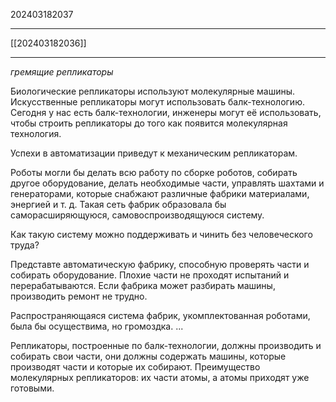 202403182037
***
[[202403182036]]
***
*гремящие репликаторы*

Биологические репликаторы используют молекулярные машины.
Искусственные репликаторы могут использовать балк-технологию.
Сегодня у нас есть балк-технологии, 
инженеры могут её использовать,
чтобы строить репликаторы до того как появится молекулярная технология.

Успехи в автоматизации приведут к механическим репликаторам.

Роботы могли бы делать всю работу по сборке роботов, 
собирать другое оборудование, делать необходимые части, 
управлять шахтами и генераторами, 
которые снабжают различные фабрики материалами, энергией и т. д.
Такая сеть фабрик образовала бы саморасширяющуюся, самовоспроизводящуюся систему.

Как такую систему можно поддерживать и чинить без человеческого труда?

Представте автоматическую фабрику, 
способную проверять части и собирать оборудование.
Плохие части не проходят испытаний и перерабатываются.
Если фабрика может разбирать машины, производить ремонт не трудно.

Распространяющаяся система фабрик, укомплектованная роботами, была бы осуществима, но громоздка.
...

Репликаторы, построенные по балк-технологии, должны производить и собирать свои части, 
они должны содержать машины, которые производят части и которые их собирают.
Преимущество молекулярных репликаторов: их части атомы, а атомы приходят уже готовыми.

